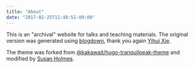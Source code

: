 ```yaml
---
title: "About"
date: "2017-02-25T11:48:51-09:00"
---
```


This is an "archival"  website for talks and teaching materials. 
The original version was generated using [blogdown](https://github.com/rstudio/blogdown), thank you
again [Yihui Xie](https://github.com/yihui/).

The theme was forked from [@kakawait/hugo-tranquilpeak-theme](https://github.com/jrutheiser/hugo-tranquilpeak-theme) and modified by [Susan Holmes](https://github.com/spholmes).

